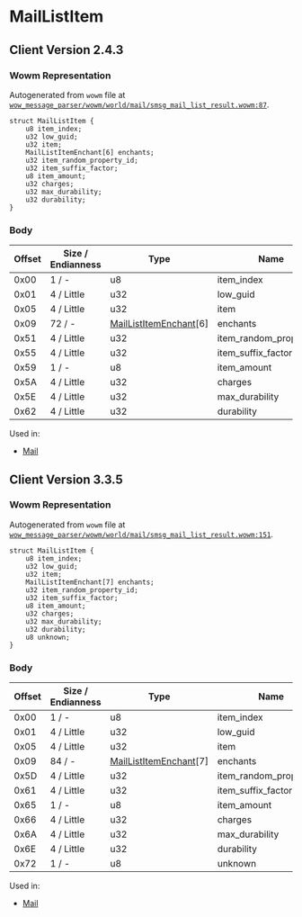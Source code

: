 # MailListItem

## Client Version 2.4.3

### Wowm Representation

Autogenerated from `wowm` file at [`wow_message_parser/wowm/world/mail/smsg_mail_list_result.wowm:87`](https://github.com/gtker/wow_messages/tree/main/wow_message_parser/wowm/world/mail/smsg_mail_list_result.wowm#L87).
```rust,ignore
struct MailListItem {
    u8 item_index;
    u32 low_guid;
    u32 item;
    MailListItemEnchant[6] enchants;
    u32 item_random_property_id;
    u32 item_suffix_factor;
    u8 item_amount;
    u32 charges;
    u32 max_durability;
    u32 durability;
}
```
### Body

| Offset | Size / Endianness | Type | Name | Comment |
| ------ | ----------------- | ---- | ---- | ------- |
| 0x00 | 1 / - | u8 | item_index |  |
| 0x01 | 4 / Little | u32 | low_guid |  |
| 0x05 | 4 / Little | u32 | item |  |
| 0x09 | 72 / - | [MailListItemEnchant](maillistitemenchant.md)[6] | enchants |  |
| 0x51 | 4 / Little | u32 | item_random_property_id |  |
| 0x55 | 4 / Little | u32 | item_suffix_factor |  |
| 0x59 | 1 / - | u8 | item_amount |  |
| 0x5A | 4 / Little | u32 | charges |  |
| 0x5E | 4 / Little | u32 | max_durability |  |
| 0x62 | 4 / Little | u32 | durability |  |


Used in:
* [Mail](mail.md)

## Client Version 3.3.5

### Wowm Representation

Autogenerated from `wowm` file at [`wow_message_parser/wowm/world/mail/smsg_mail_list_result.wowm:151`](https://github.com/gtker/wow_messages/tree/main/wow_message_parser/wowm/world/mail/smsg_mail_list_result.wowm#L151).
```rust,ignore
struct MailListItem {
    u8 item_index;
    u32 low_guid;
    u32 item;
    MailListItemEnchant[7] enchants;
    u32 item_random_property_id;
    u32 item_suffix_factor;
    u8 item_amount;
    u32 charges;
    u32 max_durability;
    u32 durability;
    u8 unknown;
}
```
### Body

| Offset | Size / Endianness | Type | Name | Comment |
| ------ | ----------------- | ---- | ---- | ------- |
| 0x00 | 1 / - | u8 | item_index |  |
| 0x01 | 4 / Little | u32 | low_guid |  |
| 0x05 | 4 / Little | u32 | item |  |
| 0x09 | 84 / - | [MailListItemEnchant](maillistitemenchant.md)[7] | enchants |  |
| 0x5D | 4 / Little | u32 | item_random_property_id |  |
| 0x61 | 4 / Little | u32 | item_suffix_factor |  |
| 0x65 | 1 / - | u8 | item_amount |  |
| 0x66 | 4 / Little | u32 | charges |  |
| 0x6A | 4 / Little | u32 | max_durability |  |
| 0x6E | 4 / Little | u32 | durability |  |
| 0x72 | 1 / - | u8 | unknown |  |


Used in:
* [Mail](mail.md)


